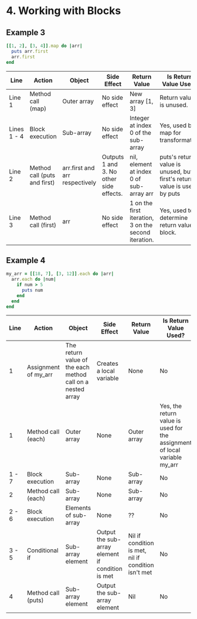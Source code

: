 # 4. Working with Blocks

## Example 3

```ruby
[[1, 2], [3, 4]].map do |arr|
  puts arr.first
  arr.first
end
```

| Line | Action | Object | Side Effect | Return Value | Is Return Value Used? |
| ---- | ------ | ------ | ----------- | ------------ | --------------------- |
| Line 1| Method call (map) | Outer array | No side effect | New array [1, 3] | Return value is unused. |
| Lines 1 - 4 | Block execution | Sub-array | No side effect | Integer at index 0 of the sub-array | Yes, used by map for transformation |
| Line 2 | Method call (puts and first) | arr.first and arr respectively | Outputs 1 and 3. No other side effects. | nil, element at index 0 of sub-array arr | puts's return value is unused, but first's return value is used by puts |
| Line 3 | Method call (first) | arr | No side effect | 1 on the first iteration, 3 on the second iteration.| Yes, used to determine return value of block. |

## Example 4
```ruby
my_arr = [[18, 7], [3, 12]].each do |arr|
  arr.each do |num|
    if num > 5
      puts num
    end
  end
end
```
| Line | Action | Object | Side Effect | Return Value | Is Return Value Used? |
| ---- | ------ | ------ | ----------- | ------------ | --------------------- |
| 1 | Assignment of my_arr | The return value of the each method call on a nested array | Creates a local variable | None | No |
| 1 | Method call (each) | Outer array | None | Outer array | Yes, the return value is used for the assignment of local variable my_arr |
| 1 - 7 | Block execution | Sub-array | None | Sub-array | No |
| 2 | Method call (each) | Sub-array | None | Sub-array | No |
| 2 - 6 | Block execution | Elements of sub-array | None | ?? | No |
| 3 - 5 | Conditional if | Sub-array element | Output the sub-array element if condition is met | Nil if condition is met, nil if condition isn't met | No |
| 4 | Method call (puts) | Sub-array element | Output the sub-array element | Nil | No |